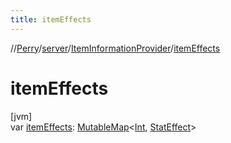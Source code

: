 ```yaml
---
title: itemEffects
---
```

//[Perry](../../../index.html)/[server](../index.html)/[ItemInformationProvider](index.html)/[itemEffects](item-effects.html)



# itemEffects



[jvm]\
var [itemEffects](item-effects.html): [MutableMap](https://kotlinlang.org/api/latest/jvm/stdlib/kotlin.collections/-mutable-map/index.html)&lt;[Int](https://kotlinlang.org/api/latest/jvm/stdlib/kotlin/-int/index.html), [StatEffect](../-stat-effect/index.html)&gt;




